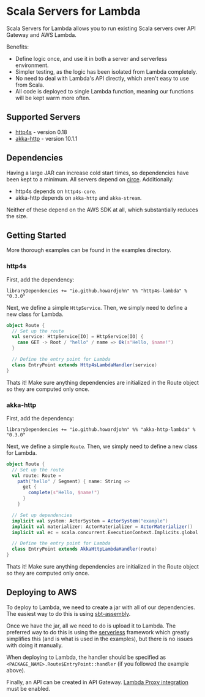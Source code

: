 # Scala Servers for Lambda
Scala Servers for Lambda allows you to run existing Scala servers over API Gateway and AWS Lambda.

Benefits:
* Define logic once, and use it in both a server and serverless environment.
* Simpler testing, as the logic has been isolated from Lambda completely.
* No need to deal with Lambda's API directly, which aren't easy to use from Scala.
* All code is deployed to single Lambda function, meaning our functions will be kept warm more often.

## Supported Servers

* [http4s](http://http4s.org) - version 0.18
* [akka-http](https://doc.akka.io/docs/akka-http/current) - version 10.1.1

## Dependencies

Having a large JAR can increase cold start times, so dependencies have been kept to a minimum. All servers depend on [circe](https://circe.github.io/circe/). Additionally:

* http4s depends on `http4s-core`.
* akka-http depends on `akka-http` and `akka-stream`.

Neither of these depend on the AWS SDK at all, which substantially reduces the size.

## Getting Started

More thorough examples can be found in the examples directory.

### http4s

First, add the dependency:

`libraryDependencies += "io.github.howardjohn" %% "http4s-lambda" % "0.3.0"`

Next, we define a simple `HttpService`. Then, we simply need to define a new class for Lambda.

```scala
object Route {
  // Set up the route
  val service: HttpService[IO] = HttpService[IO] {
    case GET -> Root / "hello" / name => Ok(s"Hello, $name!")
  }

  // Define the entry point for Lambda
  class EntryPoint extends Http4sLambdaHandler(service)
}
```

Thats it! Make sure anything dependencies are initialized in the Route object so they are computed only once.


### akka-http

First, add the dependency:

`libraryDependencies += "io.github.howardjohn" %% "akka-http-lambda" % "0.3.0"`

Next, we define a simple `Route`. Then, we simply need to define a new class for Lambda.

```scala
object Route {
  // Set up the route
  val route: Route =
    path("hello" / Segment) { name: String =>
      get {
        complete(s"Hello, $name!")
      }
    }

  // Set up dependencies
  implicit val system: ActorSystem = ActorSystem("example")
  implicit val materializer: ActorMaterializer = ActorMaterializer()
  implicit val ec = scala.concurrent.ExecutionContext.Implicits.global

  // Define the entry point for Lambda
  class EntryPoint extends AkkaHttpLambdaHandler(route)
}
```

Thats it! Make sure anything dependencies are initialized in the Route object so they are computed only once.

## Deploying to AWS

To deploy to Lambda, we need to create a jar with all of our dependencies. The easiest way to do this is using [sbt-assembly](https://github.com/sbt/sbt-assembly).

Once we have the jar, all we need to do is upload it to Lambda. The preferred way to do this is using the [serverless](https://github.com/serverless/serverless) framework which greatly simplifies this (and is what is used in the examples), but there is no issues with doing it manually.

When deploying to Lambda, the handler should be specified as `<PACKAGE_NAME>.Route$EntryPoint::handler` (if you followed the example above).

Finally, an API can be created in API Gateway. [Lambda Proxy integration](https://docs.aws.amazon.com/apigateway/latest/developerguide/set-up-lambda-proxy-integrations.html) must be enabled.
